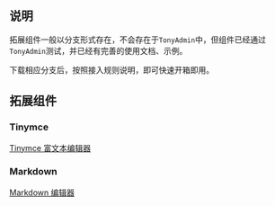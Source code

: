 ## 说明

拓展组件一般以分支形式存在，不会存在于`TonyAdmin`中，但组件已经通过`TonyAdmin`测试，并已经有完善的使用文档、示例。

下载相应分支后，按照接入规则说明，即可快速开箱即用。


## 拓展组件

### Tinymce
[Tinymce 富文本编辑器](./tinymce.md)

### Markdown
[Markdown 编辑器](./markdown.md)
